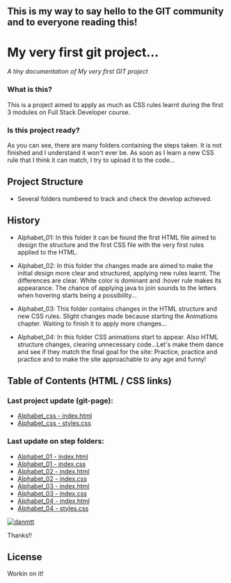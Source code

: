 ## This is my way to say hello to the GIT community and to everyone reading this!

# My very first git project...
*A tiny documentation of My very first GIT project*

### What is this?

This is a project aimed to apply as much as CSS rules learnt during the first 3 modules on Full Stack Developer course.

### Is this project ready?

As you can see, there are many folders containing the steps taken. It is not finished and I understand it won't ever be. 
As soon as I learn a new CSS rule that I think it can match, I try to upload it to the code...

## Project Structure

- Several folders numbered to track and check the develop achieved.

## History

- Alphabet_01: In this folder it can be found the first HTML file aimed to design the structure and the first CSS file with the very first rules applied to the HTML.

- Alphabet_02: In this folder the changes made are aimed to make the initial design more clear and structured, applying new rules learnt. The differences are clear. White color is dominant and :hover rule makes its appearance. The chance of applying java to join sounds to the letters when hovering starts being a possibility... 

- Alphabet_03: This folder contains changes in the HTML structure and new CSS rules. Slight changes made because starting the Animations chapter. Waiting to finish it to apply more changes... 

- Alphabet_04: In this folder CSS animations start to appear. Also HTML structure changes, clearing unnecessary code...Let's make them dance and see if they match the final goal for the site: Practice, practice and practice and to make the site approachable to any age and funny!

## Table of Contents (HTML / CSS links)

### Last project update (git-page):
- [Alphabet_css - index.html](https://github.com/danmtt/alphabet-css/blob/master/index.html "!Last HTML file")
- [Alphabet_css - styles.css](https://github.com/danmtt/alphabet-css/blob/master/styles.css "!Last CSS file")

### Last update on step folders:
- [Alphabet_01 - index.html](https://github.com/danmtt/alphabet-css/blob/master/Alphabet_01/index.html "Alphabet_01 HTML file")
- [Alphabet_01 - index.css](https://github.com/danmtt/alphabet-css/blob/master/Alphabet_01/index.css "Alphabet_01 CSS file")
- [Alphabet_02 - index.html](https://github.com/danmtt/alphabet-css/blob/master/Alphabet_02/index.html "Alphabet_02 HTML file")
- [Alphabet_02 - index.css](https://github.com/danmtt/alphabet-css/blob/master/Alphabet_02/index.css "Alphabet_02 CSS file")
- [Alphabet_03 - index.html](https://github.com/danmtt/alphabet-css/blob/master/Alphabet_03/index.html "Alphabet_03 HTML file")
- [Alphabet_03 - index.css](https://github.com/danmtt/alphabet-css/blob/master/Alphabet_03/index.css "Alphabet_03 CSS file")
- [Alphabet_04 - index.html](https://github.com/danmtt/alphabet-css/blob/master/Alphabet_04/index.html "Alphabet_04 HTML file")
- [Alphabet_04 - styles.css](https://github.com/danmtt/alphabet-css/blob/master/Alphabet_04/styles.css "Alphabet_04 CSS file")

[![danmtt](https://avatars3.githubusercontent.com/u/37252746?s=460&v=4)](https://github.com/danmtt)

Thanks!!

License
----

Workin on it!